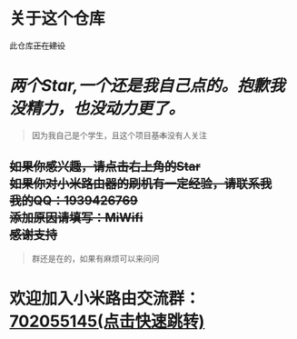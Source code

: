 # 关于这个仓库   
此仓库~~正在建设~~   
# ***两个Star,一个还是我自己点的。抱歉我没精力，也没动力更了。***   
>因为我自己是个学生，且这个项目~~基本~~没有人关注   
   
~~如果你感兴趣，请点击右上角的Star~~   
~~如果你对小米路由器的刷机有一定经验，请联系我   
我的QQ：1939426769   
添加原因请填写：MiWifi   
感谢支持~~   
---
>群还是在的，如果有麻烦可以来问问  
  
# **欢迎加入小米路由交流群：[702055145(点击快速跳转)](https://jq.qq.com/?_wv=1027&k=5yqfmGi)**   

